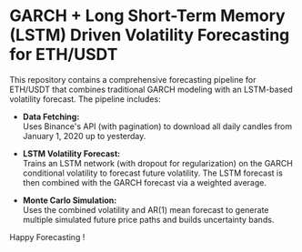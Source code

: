 
# GARCH + Long Short-Term Memory (LSTM) Driven Volatility Forecasting for ETH/USDT

This repository contains a comprehensive forecasting pipeline for ETH/USDT that combines traditional GARCH modeling with an LSTM-based volatility forecast. The pipeline includes:

- **Data Fetching:**  
  Uses Binance's API (with pagination) to download all daily candles from January 1, 2020 up to yesterday.
  
- **LSTM Volatility Forecast:**  
  Trains an LSTM network (with dropout for regularization) on the GARCH conditional volatility to forecast future volatility. The LSTM forecast is then combined with the GARCH forecast via a weighted average.

- **Monte Carlo Simulation:**  
  Uses the combined volatility and AR(1) mean forecast to generate multiple simulated future price paths and builds uncertainty bands.

Happy Forecasting !
